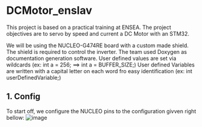 # DCMotor_enslav
This project is based on a practical training at ENSEA. The project objectives are to servo by speed and current a DC Motor with an STM32.

We will be using the NUCLEO-G474RE board with a custom made shield. The shield is required to control the inverter.
The team used Doxygen as documentation generation software.
User defined values are set via wildcards (ex: int a = 256; ==> int a = BUFFER_SIZE;)
User defined Variables are written with a capital letter on each word fro easy identification (ex: int userDefinedVariable;)

## 1. Config 
To start off, we configure the NUCLEO pins to the configuration givven right bellow:
![image](https://user-images.githubusercontent.com/113909661/195544779-ca40b81b-0b3d-45dd-8a04-904a3a217c6b.png)



